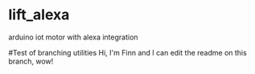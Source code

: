# lift_alexa
arduino iot motor with alexa integration

#Test of branching utilities
Hi, I'm Finn and I can edit the readme on this branch, wow!